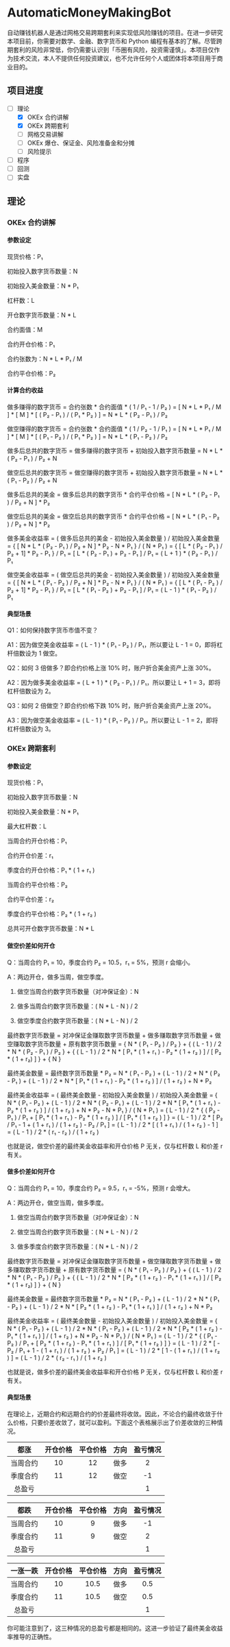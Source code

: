 # AutomaticMoneyMakingBot

自动赚钱机器人是通过网格交易跨期套利来实现低风险赚钱的项目。在进一步研究本项目前，你需要对数学、金融、数字货币和 Python 编程有基本的了解。尽管跨期套利的风险非常低，你仍需要认识到「币圈有风险，投资需谨慎」。本项目仅作为技术交流，本人不提供任何投资建议，也不允许任何个人或团体将本项目用于商业目的。

## 项目进度

- [ ] 理论
  - [X] OKEx 合约讲解
  - [X] OKEx 跨期套利
  - [ ] 网格交易讲解
  - [ ] OKEx 爆仓、保证金、风险准备金和分摊
  - [ ] 风险提示
- [ ] 程序
- [ ] 回测
- [ ] 实盘

## 理论

### OKEx 合约讲解

#### 参数设定

现货价格：P₁

初始投入数字货币数量：N

初始投入美金数量：N * P₁

杠杆数：L

开仓数字货币数量：N * L

合约面值：M

合约开仓价格：P₁

合约张数为：N * L * P₁ / M

合约平仓价格：P₂

#### 计算合约收益

做多赚得的数字货币 = 合约张数 * 合约面值 * ( 1 / P₁ - 1 / P₂ ) = [ N * L * P₁ / M ] * [ M ] * [ ( P₂ - P₁ ) / ( P₁ * P₂ ) ] = N * L * ( P₂ - P₁ ) / P₂

做空赚得的数字货币 = 合约张数 * 合约面值 * ( 1 / P₂ - 1 / P₁ ) = [ N * L * P₁ / M ] * [ M ] * [ ( P₁ - P₂ ) / ( P₁ * P₂ ) ] = N * L * ( P₁ - P₂ ) / P₂

做多后总共的数字货币 = 做多赚得的数字货币 + 初始投入数字货币数量 = N * L * ( P₂ - P₁ ) / P₂ + N

做空后总共的数字货币 = 做空赚得的数字货币 + 初始投入数字货币数量 = N * L * ( P₁ - P₂ ) / P₂ + N

做多后总共的美金 = 做多后总共的数字货币 * 合约平仓价格 = [ N * L * ( P₂ - P₁ ) / P₂ + N ] * P₂

做空后总共的美金 = 做空后总共的数字货币 * 合约平仓价格 = [ N * L * ( P₁ - P₂ ) / P₂ + N ] * P₂

做多美金收益率 = ( 做多后总共的美金 - 初始投入美金数量 ) / 初始投入美金数量 = { [ N * L * ( P₂ - P₁ ) / P₂ + N ] * P₂ - N * P₁ } / ( N * P₁ ) = { [ L * ( P₂ - P₁ ) / P₂ + 1] * P₂ - P₁ } / P₁ = [ L * ( P₂ - P₁ ) + P₂ - P₁ ] / P₁ = ( L + 1 ) * ( P₂ - P₁ ) / P₁

做空美金收益率 = ( 做空后总共的美金 - 初始投入美金数量 ) / 初始投入美金数量 = { [ N * L * ( P₁ - P₂ ) / P₂ + N ] * P₂ - N * P₁ } / ( N * P₁ ) = { [ L * ( P₁ - P₂ ) / P₂ + 1] * P₂ - P₁ } / P₁ = [ L * ( P₁ - P₂ ) + P₂ - P₁ ] / P₁ = ( L - 1 ) * ( P₁ - P₂ ) / P₁

#### 典型场景

Q1：如何保持数字货币市值不变？

A1：因为做空美金收益率 = ( L - 1 ) * ( P₁ - P₂ ) / P₁，所以要让 L - 1 = 0，即将杠杆倍数设为 1 做空。

Q2：如何 3 倍做多？即合约价格上涨 10% 时，账户折合美金资产上涨 30%。

A2：因为做多美金收益率 = ( L + 1 ) * ( P₂ - P₁ ) / P₁，所以要让 L + 1 = 3，即将杠杆倍数设为 2。

Q3：如何 2 倍做空？即合约价格下跌 10% 时，账户折合美金资产上涨 20%。

A3：因为做空美金收益率 = ( L - 1 ) * ( P₁ - P₂ ) / P₁，所以要让 L - 1 = 2，即将杠杆倍数设为 3。

### OKEx 跨期套利

#### 参数设定

现货价格：P₁

初始投入数字货币数量：N

初始投入美金数量：N * P₁

最大杠杆数：L

当周合约开仓价格：P₁

合约开仓价差：r₁

季度合约开仓价格：P₁ * ( 1 + r₁ )

当周合约平仓价格：P₂

合约平仓价差：r₂

季度合约平仓价格：P₂ * ( 1 + r₂ )

总共可开仓数字货币数量：N * L

#### 做空价差如何开仓

Q：当周合约 P₁ = 10，季度合约 P₂ = 10.5，r₁ = 5%，预测 r 会缩小。

A：两边开仓，做多当周，做空季度。

1. 做空当周合约数字货币数量（对冲保证金）：N

2. 做多当周合约数字货币数量：( N * L - N ) / 2

3. 做空季度合约数字货币数量：( N * L - N ) / 2

最终数字货币数量 = 对冲保证金赚取数字货币数量 + 做多赚取数字货币数量 + 做空赚取数字货币数量 + 原有数字货币数量 = { N * ( P₁ - P₂ ) / P₂ } + { ( L - 1 ) / 2 * N * ( P₂ - P₁ ) / P₂ } + { ( L - 1 ) / 2 * N * [ P₁ * ( 1 + r₁ ) - P₂ * ( 1 + r₂ ) ] / [ P₂ * ( 1 + r₂) ] } + { N }

最终美金数量 = 最终数字货币数量 * P₂ = N * ( P₁ - P₂ ) + ( L - 1 ) / 2 * N * ( P₂ - P₁ ) + ( L - 1 ) / 2 * N * [ P₁ * ( 1 + r₁ ) - P₂ * ( 1 + r₂ ) ] / ( 1 + r₂ ) + N * P₂

最终美金收益率 = ( 最终美金数量 - 初始投入美金数量 ) / 初始投入美金数量 = { N * ( P₁ - P₂ ) + ( L - 1 ) / 2 * N * ( P₂ - P₁ ) + ( L - 1 ) / 2 * N * [ P₁ * ( 1 + r₁ ) - P₂ * ( 1 + r₂ ) ] / ( 1 + r₂ ) + N * P₂ - N * P₁ } / ( N * P₁ ) = ( L - 1 ) / 2 * { ( P₂ - P₁ ) / P₁ + [ P₁ * ( 1 + r₁ ) - P₂ * ( 1 + r₂ ) ] / [ P₁ * ( 1 + r₂ ) ] } = ( L - 1 ) / 2 * [ P₂ / P₁ - 1 + ( 1 + r₁ ) / ( 1 + r₂ ) - P₂ / P₁ ] = ( L - 1 ) / 2 * [ ( 1 + r₁ ) / ( 1 + r₂ ) - 1 ] = ( L - 1 ) / 2 * ( r₁ - r₂ ) / ( 1 + r₂ )

也就是说，做空价差的最终美金收益率和开仓价格 P 无关，仅与杠杆数 L 和价差 r 有关。

#### 做多价差如何开仓

Q：当周合约 P₁ = 10，季度合约 P₂ = 9.5，r₁ = -5%，预测 r 会增大。

A：两边开仓，做空当周，做多季度。

1. 做空当周合约数字货币数量（对冲保证金）：N

2. 做空当周合约数字货币数量：( N * L - N ) / 2

3. 做多季度合约数字货币数量：( N * L - N ) / 2

最终数字货币数量 = 对冲保证金赚取数字货币数量 + 做空赚取数字货币数量 + 做多赚取数字货币数量 + 原有数字货币数量 = { N * ( P₁ - P₂ ) / P₂ } + { ( L - 1 ) / 2 * N * ( P₁ - P₂ ) / P₂ } + { ( L - 1 ) / 2 * N * [ P₂ * ( 1 + r₂ ) - P₁ * ( 1 + r₁ ) ] / [ P₂ * ( 1 + r₂) ] } + { N }

最终美金数量 = 最终数字货币数量 * P₂ = N * ( P₁ - P₂ ) + ( L - 1 ) / 2 * N * ( P₁ - P₂ ) + ( L - 1 ) / 2 * N * [ P₂ * ( 1 + r₂ ) - P₁ * ( 1 + r₁ ) ] / ( 1 + r₂ ) + N * P₂

最终美金收益率 = ( 最终美金数量 - 初始投入美金数量 ) / 初始投入美金数量 = { N * ( P₁ - P₂ ) + ( L - 1 ) / 2 * N * ( P₁ - P₂ ) + ( L - 1 ) / 2 * N * [ P₂ * ( 1 + r₂ ) - P₁ * ( 1 + r₁ ) ] / ( 1 + r₂ ) + N * P₂ - N * P₁ } / ( N * P₁ ) = ( L - 1 ) / 2 * { ( P₁ - P₂ ) / P₁ + [ P₂ * ( 1 + r₂ ) - P₁ * ( 1 + r₁ ) ] / [ P₁ * ( 1 + r₂ ) ] } = ( L - 1 ) / 2 * [ - P₂ / P₁ + 1 - ( 1 + r₁ ) / ( 1 + r₂ ) + P₂ / P₁ ] = ( L - 1 ) / 2 * [ 1 - ( 1 + r₁ ) / ( 1 + r₂ ) ] = ( L - 1 ) / 2 * ( r₂ - r₁ ) / ( 1 + r₂ )

也就是说，做多价差的最终美金收益率和开仓价格 P 无关，仅与杠杆数 L 和价差 r 有关。

#### 典型场景

在理论上，近期合约和远期合约的价差最终将收敛。因此，不论合约最终收敛于什么价格，只要价差收敛了，就可以盈利。下面这个表格展示出了价差收敛的三种情况。

|   都涨   | 开仓价格 | 平仓价格 | 方向 | 盈亏情况 |
| :------: | :------: | :------: | :--: | :------: |
| 当周合约 |    10    |    12    | 做多 |    2     |
| 季度合约 |    11    |    12    | 做空 |    -1    |
|  总盈亏  |          |          |      |    1     |

|   都跌   | 开仓价格 | 平仓价格 | 方向 | 盈亏情况 |
| :------: | :------: | :------: | :--: | :------: |
| 当周合约 |    10    |    9     | 做多 |    -1    |
| 季度合约 |    11    |    9     | 做空 |    2     |
|  总盈亏  |          |          |      |    1     |

| 一涨一跌 | 开仓价格 | 平仓价格 | 方向 | 盈亏情况 |
| :------: | :------: | :------: | :--: | :------: |
| 当周合约 |    10    |   10.5   | 做多 |   0.5    |
| 季度合约 |    11    |   10.5   | 做空 |   0.5   |
|  总盈亏  |          |          |      |    1     |

你可能注意到了，这三种情况的总盈亏都是相同的。这进一步验证了最终美金收益率推导的正确性。
